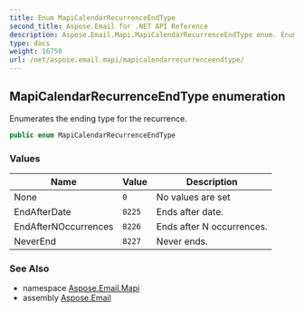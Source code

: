 ```yaml
---
title: Enum MapiCalendarRecurrenceEndType
second_title: Aspose.Email for .NET API Reference
description: Aspose.Email.Mapi.MapiCalendarRecurrenceEndType enum. Enumerates the ending type for the recurrence
type: docs
weight: 16750
url: /net/aspose.email.mapi/mapicalendarrecurrenceendtype/
---
```

## MapiCalendarRecurrenceEndType enumeration

Enumerates the ending type for the recurrence.

```csharp
public enum MapiCalendarRecurrenceEndType
```

### Values

| Name | Value | Description |
| --- | --- | --- |
| None | `0` | No values are set |
| EndAfterDate | `8225` | Ends after date. |
| EndAfterNOccurrences | `8226` | Ends after N occurrences. |
| NeverEnd | `8227` | Never ends. |

### See Also

* namespace [Aspose.Email.Mapi](../../aspose.email.mapi/)
* assembly [Aspose.Email](../../)


